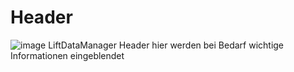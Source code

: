 # Header

![image](HelpImages/image43.png)
LiftDataManager Header hier werden bei Bedarf wichtige Informationen eingeblendet
